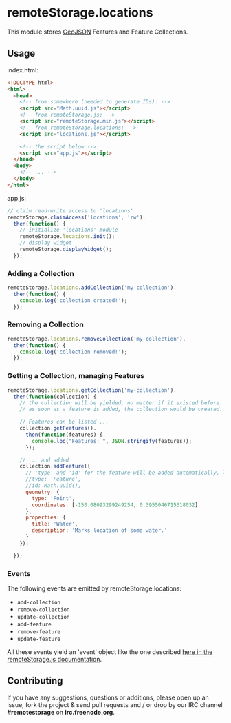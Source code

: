 # remoteStorage.locations

This module stores [GeoJSON](http://www.geojson.org/geojson-spec.html) Features and Feature Collections.

## Usage

index.html:

```html
<!DOCTYPE html>
<html>
  <head>
    <!-- from somewhere (needed to generate IDs): -->
    <script src="Math.uuid.js"></script>
    <!-- from remoteStorage.js: -->
    <script src="remoteStorage.min.js"></script>
    <!-- from remoteStorage.locations: -->
    <script src="locations.js"></script>

    <!-- the script below -->
    <script src="app.js"></script>
  </head>
  <body>
    <!-- ... -->
  </body>
</html>
```

app.js:

```javascript
// claim read-write access to 'locations'
remoteStorage.claimAccess('locations', 'rw').
  then(function() {
    // initialize 'locations' module
    remoteStorage.locations.init();
    // display widget
    remoteStorage.displayWidget();
  });
```

### Adding a Collection

```javascript
remoteStorage.locations.addCollection('my-collection').
  then(function() {
    console.log('collection created!');
  });
```

### Removing a Collection

```javascript
remoteStorage.locations.removeCollection('my-collection').
  then(function() {
    console.log('collection removed!');
  });
```

### Getting a Collection, managing Features

```javascript
remoteStorage.locations.getCollection('my-collection').
  then(function(collection) {
    // the collection will be yielded, no matter if it existed before.
    // as soon as a feature is added, the collection would be created.

    // Features can be listed ...
    collection.getFeatures().
      then(function(features) {
        console.log("Features: ", JSON.stringify(features));
      });

    // ... and added
    collection.addFeature({
      // 'type' and 'id' for the feature will be added automatically, like:
      //type: 'Feature',
      //id: Math.uuid(),
      geometry: {
        type: 'Point',
        coordinates: [-150.08093299249254, 0.3955046715318032]
      },
      properties: {
        title: 'Water',
        description: 'Marks location of some water.'
      }
    });

  });
```

### Events

The following events are emitted by remoteStorage.locations:

* `add-collection`
* `remove-collection`
* `update-collection`
* `add-feature`
* `remove-feature`
* `update-feature`

All these events yield an 'event' object like the one described [here in the remoteStorage.js documentation](http://remotestoragejs.com/doc/code/files/lib/baseClient-js.html#BaseClient.change).

## Contributing

If you have any suggestions, questions or additions, please open up an issue, fork the project & send pull requests and / or drop by our IRC channel **#remotestorage** on **irc.freenode.org**.

